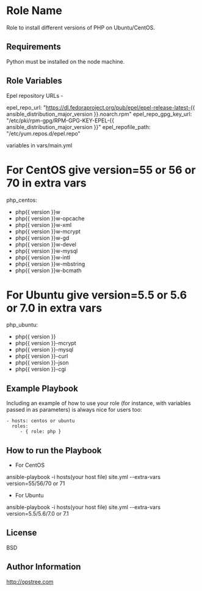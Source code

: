 Role Name
=========

Role to install different versions of PHP on Ubuntu/CentOS.

Requirements
------------

Python must be installed on the node machine.

Role Variables
--------------

Epel repository URLs -

epel_repo_url: "https://dl.fedoraproject.org/pub/epel/epel-release-latest-{{ ansible_distribution_major_version }}.noarch.rpm"
epel_repo_gpg_key_url: "/etc/pki/rpm-gpg/RPM-GPG-KEY-EPEL-{{ ansible_distribution_major_version }}"
epel_repofile_path: "/etc/yum.repos.d/epel.repo"

variables in vars/main.yml

# For CentOS give version=55 or 56 or 70 in extra vars 
php_centos:
  - php{{ version }}w
  - php{{ version }}w-opcache
  - php{{ version }}w-xml
  - php{{ version }}w-mcrypt
  - php{{ version }}w-gd
  - php{{ version }}w-devel
  - php{{ version }}w-mysql
  - php{{ version }}w-intl
  - php{{ version }}w-mbstring
  - php{{ version }}w-bcmath

# For Ubuntu give version=5.5 or 5.6 or 7.0 in extra vars 
php_ubuntu:
  - php{{ version }}
  - php{{ version }}-mcrypt
  - php{{ version }}-mysql
  - php{{ version }}-curl
  - php{{ version }}-json
  - php{{ version }}-cgi


Example Playbook
----------------

Including an example of how to use your role (for instance, with variables passed in as parameters) is always nice for users too:

    - hosts: centos or ubuntu
      roles:
         - { role: php }
         
How to run the Playbook
-----------------------

- For CentOS

ansible-playbook -i hosts(your host file) site.yml --extra-vars version=55/56/70 or 71

- For Ubuntu

ansible-playbook -i hosts(your host file) site.yml --extra-vars version=5.5/5.6/7.0 or 7.1

License
-------

BSD

Author Information
------------------

http://opstree.com
